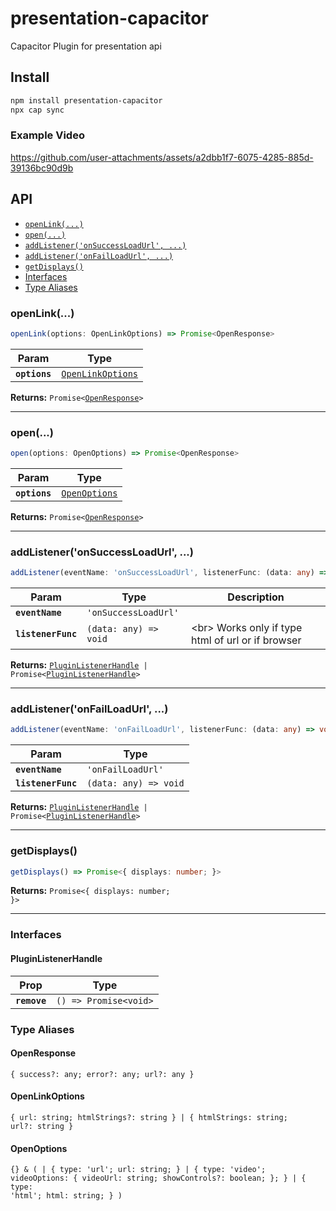 # presentation-capacitor

Capacitor Plugin for presentation api

## Install

```bash
npm install presentation-capacitor
npx cap sync
```

### Example Video 


https://github.com/user-attachments/assets/a2dbb1f7-6075-4285-885d-39136bc90d9b




## API

<docgen-index>

* [`openLink(...)`](#openlink)
* [`open(...)`](#open)
* [`addListener('onSuccessLoadUrl', ...)`](#addlisteneronsuccessloadurl-)
* [`addListener('onFailLoadUrl', ...)`](#addlisteneronfailloadurl-)
* [`getDisplays()`](#getdisplays)
* [Interfaces](#interfaces)
* [Type Aliases](#type-aliases)

</docgen-index>

<docgen-api>
<!--Update the source file JSDoc comments and rerun docgen to update the docs below-->

### openLink(...)

```typescript
openLink(options: OpenLinkOptions) => Promise<OpenResponse>
```

| Param         | Type                                                        |
| ------------- | ----------------------------------------------------------- |
| **`options`** | <code><a href="#openlinkoptions">OpenLinkOptions</a></code> |

**Returns:** <code>Promise&lt;<a href="#openresponse">OpenResponse</a>&gt;</code>

--------------------


### open(...)

```typescript
open(options: OpenOptions) => Promise<OpenResponse>
```

| Param         | Type                                                |
| ------------- | --------------------------------------------------- |
| **`options`** | <code><a href="#openoptions">OpenOptions</a></code> |

**Returns:** <code>Promise&lt;<a href="#openresponse">OpenResponse</a>&gt;</code>

--------------------


### addListener('onSuccessLoadUrl', ...)

```typescript
addListener(eventName: 'onSuccessLoadUrl', listenerFunc: (data: any) => void) => Promise<PluginListenerHandle> | PluginListenerHandle
```

| Param              | Type                                | Description                                             |
| ------------------ | ----------------------------------- | ------------------------------------------------------- |
| **`eventName`**    | <code>'onSuccessLoadUrl'</code>     |                                                         |
| **`listenerFunc`** | <code>(data: any) =&gt; void</code> | &lt;br&gt; Works only if type html of url or if browser |

**Returns:** <code><a href="#pluginlistenerhandle">PluginListenerHandle</a> | Promise&lt;<a href="#pluginlistenerhandle">PluginListenerHandle</a>&gt;</code>

--------------------


### addListener('onFailLoadUrl', ...)

```typescript
addListener(eventName: 'onFailLoadUrl', listenerFunc: (data: any) => void) => Promise<PluginListenerHandle> | PluginListenerHandle
```

| Param              | Type                                |
| ------------------ | ----------------------------------- |
| **`eventName`**    | <code>'onFailLoadUrl'</code>        |
| **`listenerFunc`** | <code>(data: any) =&gt; void</code> |

**Returns:** <code><a href="#pluginlistenerhandle">PluginListenerHandle</a> | Promise&lt;<a href="#pluginlistenerhandle">PluginListenerHandle</a>&gt;</code>

--------------------


### getDisplays()

```typescript
getDisplays() => Promise<{ displays: number; }>
```

**Returns:** <code>Promise&lt;{ displays: number; }&gt;</code>

--------------------


### Interfaces


#### PluginListenerHandle

| Prop         | Type                                      |
| ------------ | ----------------------------------------- |
| **`remove`** | <code>() =&gt; Promise&lt;void&gt;</code> |


### Type Aliases


#### OpenResponse

<code>{ success?: any; error?: any; url?: any }</code>


#### OpenLinkOptions

<code>{ url: string; htmlStrings?: string } | { htmlStrings: string; url?: string }</code>


#### OpenOptions

<code>{} & ( | { type: 'url'; url: string; } | { type: 'video'; videoOptions: { videoUrl: string; showControls?: boolean; }; } | { type: 'html'; html: string; } )</code>

</docgen-api>
